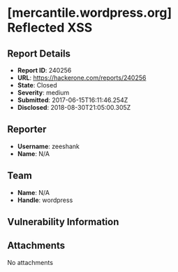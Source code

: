# [mercantile.wordpress.org] Reflected XSS

## Report Details
- **Report ID**: 240256
- **URL**: https://hackerone.com/reports/240256
- **State**: Closed
- **Severity**: medium
- **Submitted**: 2017-06-15T16:11:46.254Z
- **Disclosed**: 2018-08-30T21:05:00.305Z

## Reporter
- **Username**: zeeshank
- **Name**: N/A

## Team
- **Name**: N/A
- **Handle**: wordpress

## Vulnerability Information


## Attachments
No attachments
